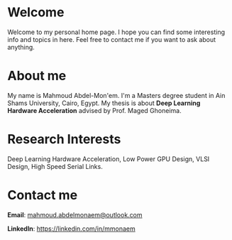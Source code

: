 # Welcome
Welcome to my personal home page. I hope you can find some interesting info and topics in here. Feel free to contact me if you want to ask about anything.
# About me
My name is Mahmoud Abdel-Mon'em. I'm a Masters degree student in Ain Shams University, Cairo, Egypt. My thesis is about **Deep Learning Hardware Acceleration** advised by Prof. Maged Ghoneima.
# Research Interests
Deep Learning Hardware Acceleration, Low Power GPU Design, VLSI Design, High Speed Serial Links.
# Contact me
**Email**: mahmoud.abdelmonaem@outlook.com

**LinkedIn**: https://linkedin.com/in/mmonaem
